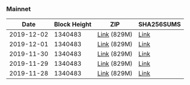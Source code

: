 ### Mainnet

|    Date    | Block Height | ZIP | SHA256SUMS |
| ---------- | ------------ | --- | ---------- |
| 2019-12-02 | 1340483 | [Link](https://s3-ap-southeast-2.amazonaws.com/ion-bootstrap/mainnet/2019-12-02/bootstrap.dat.zip) (829M) | [Link](https://s3-ap-southeast-2.amazonaws.com/ion-bootstrap/mainnet/2019-12-02/SHA256SUMS) |
| 2019-12-01 | 1340483 | [Link](https://s3-ap-southeast-2.amazonaws.com/ion-bootstrap/mainnet/2019-12-01/bootstrap.dat.zip) (829M) | [Link](https://s3-ap-southeast-2.amazonaws.com/ion-bootstrap/mainnet/2019-12-01/SHA256SUMS) |
| 2019-11-30 | 1340483 | [Link](https://s3-ap-southeast-2.amazonaws.com/ion-bootstrap/mainnet/2019-11-30/bootstrap.dat.zip) (829M) | [Link](https://s3-ap-southeast-2.amazonaws.com/ion-bootstrap/mainnet/2019-11-30/SHA256SUMS) |
| 2019-11-29 | 1340483 | [Link](https://s3-ap-southeast-2.amazonaws.com/ion-bootstrap/mainnet/2019-11-29/bootstrap.dat.zip) (829M) | [Link](https://s3-ap-southeast-2.amazonaws.com/ion-bootstrap/mainnet/2019-11-29/SHA256SUMS) |
| 2019-11-28 | 1340483 | [Link](https://s3-ap-southeast-2.amazonaws.com/ion-bootstrap/mainnet/2019-11-28/bootstrap.dat.zip) (829M) | [Link](https://s3-ap-southeast-2.amazonaws.com/ion-bootstrap/mainnet/2019-11-28/SHA256SUMS) |
